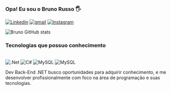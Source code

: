 ### Opa! Eu sou o Bruno Russo 🖐

[![Linkedin](https://img.shields.io/badge/LinkedIn-0077B5?style=for-the-badge&logo=linkedin&logoColor=white)](https://www.linkedin.com/in/bruno-russo-7706121bb/)
[![gmail](https://img.shields.io/badge/Gmail-D14836?style=for-the-badge&logo=gmail&logoColor=white)](mailto:bruno.03fr@gmail.com.tech)
[![Instagram](https://img.shields.io/badge/Instagram-E4405F?style=for-the-badge&logo=instagram&logoColor=white)](https://www.instagram.com/brnrss_/)

![Bruno GitHub stats](https://github-readme-stats.vercel.app/api?username=BrunoRusso1&show_icons=true&theme=radical)

### Tecnologias que possuo conhecimento
<div style="display: inline_block"><br/>
<img align "center" alt=".Net" src="https://img.shields.io/badge/.NET-5C2D91?style=for-the-badge&logo=.net&logoColor=white"/>
<img align "center" alt="C#" src="https://img.shields.io/badge/C%23-239120?style=for-the-badge&logo=c-sharp&logoColor=white"/>
<img align "center" alt="MySQL" src="https://img.shields.io/badge/MySQL-005C84?style=for-the-badge&logo=mysql&logoColor=white"/>
<img align "center" alt="MySQL" src="https://img.shields.io/badge/Microsoft%20SQL%20Server-CC2927?style=for-the-badge&logo=microsoft%20sql%20server&logoColor=white"/>
</div>

Dev Back-End .NET busco oportunidades para adquirir conhecimento, e me desenvolver profissionalmente com foco na área de programação e suas tecnologias.


